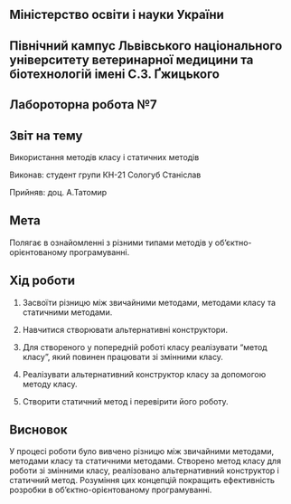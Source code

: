 ## Міністерство освіти і науки України

## Північний кампус Львівського національного університету ветеринарної медицини та біотехнологій імені С.З. Ґжицького

## Лабороторна робота №7

## Звіт на тему
Використання методів класу і статичних методів

Виконав: студент групи КН-21 Сологуб Станіслав

Прийняв: доц. А.Татомир

## Мета
Полягає в ознайомленні з різними типами методів у об’єктно-орієнтованому програмуванні.

## Хід роботи
1. Засвоїти різницю між звичайними методами, методами класу та статичними методами.

2. Навчитися створювати альтернативні конструктори.

3. Для створеного у попередній роботі класу реалізувати “метод класу”, який повинен працювати зі змінними класу.

4. Реалізувати альтернативний конструктор класу за допомогою методу класу.

5. Створити статичний метод і перевірити його роботу.

## Висновок

У процесі роботи було вивчено різницю між звичайними методами, методами класу та статичними методами. Створено метод класу для роботи зі змінними класу, реалізовано альтернативний конструктор і статичний метод. Розуміння цих концепцій покращить ефективність розробки в об’єктно-орієнтованому програмуванні.